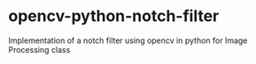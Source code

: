 # opencv-python-notch-filter
Implementation of a notch filter using opencv in python for Image Processing class
